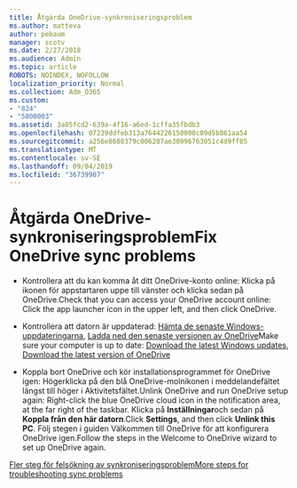 ```yaml
---
title: Åtgärda OneDrive-synkroniseringsproblem
ms.author: matteva
author: pebaum
manager: scotv
ms.date: 2/27/2018
ms.audience: Admin
ms.topic: article
ROBOTS: NOINDEX, NOFOLLOW
localization_priority: Normal
ms.collection: Adm_O365
ms.custom:
- "824"
- "5800003"
ms.assetid: 3a05fcd2-639a-4f16-a6ed-1cffa35fbdb3
ms.openlocfilehash: 07239ddfeb313a7644226150000c09d5b861aa54
ms.sourcegitcommit: a256e8680379c006287ae30996763051c4d9ff85
ms.translationtype: MT
ms.contentlocale: sv-SE
ms.lasthandoff: 09/04/2019
ms.locfileid: "36739907"
---
```

# <a name="fix-onedrive-sync-problems"></a><span data-ttu-id="9dc5a-102">Åtgärda OneDrive-synkroniseringsproblem</span><span class="sxs-lookup"><span data-stu-id="9dc5a-102">Fix OneDrive sync problems</span></span>

- <span data-ttu-id="9dc5a-103">Kontrollera att du kan komma åt ditt OneDrive-konto online: Klicka på ikonen för appstartaren uppe till vänster och klicka sedan på OneDrive.</span><span class="sxs-lookup"><span data-stu-id="9dc5a-103">Check that you can access your OneDrive account online: Click the app launcher icon in the upper left, and then click OneDrive.</span></span>
    
- <span data-ttu-id="9dc5a-104">Kontrollera att datorn är uppdaterad: [Hämta de senaste Windows-uppdateringarna](http://go.microsoft.com/fwlink/p/?LinkId=825773), [Ladda ned den senaste versionen av OneDrive](https://go.microsoft.com/fwlink/p/?linkid=844652)</span><span class="sxs-lookup"><span data-stu-id="9dc5a-104">Make sure your computer is up to date: [Download the latest Windows updates](http://go.microsoft.com/fwlink/p/?LinkId=825773), [Download the latest version of OneDrive](https://go.microsoft.com/fwlink/p/?linkid=844652)</span></span>
    
- <span data-ttu-id="9dc5a-105">Koppla bort OneDrive och kör installationsprogrammet för OneDrive igen: Högerklicka på den blå OneDrive-molnikonen i meddelandefältet längst till höger i Aktivitetsfältet.</span><span class="sxs-lookup"><span data-stu-id="9dc5a-105">Unlink OneDrive and run OneDrive setup again: Right-click the blue OneDrive cloud icon in the notification area, at the far right of the taskbar.</span></span> <span data-ttu-id="9dc5a-106">Klicka på **Inställningar**och sedan på **Koppla från den här datorn**.</span><span class="sxs-lookup"><span data-stu-id="9dc5a-106">Click **Settings**, and then click **Unlink this PC**.</span></span> <span data-ttu-id="9dc5a-107">Följ stegen i guiden Välkommen till OneDrive för att konfigurera OneDrive igen.</span><span class="sxs-lookup"><span data-stu-id="9dc5a-107">Follow the steps in the Welcome to OneDrive wizard to set up OneDrive again.</span></span>
    
[<span data-ttu-id="9dc5a-108">Fler steg för felsökning av synkroniseringsproblem</span><span class="sxs-lookup"><span data-stu-id="9dc5a-108">More steps for troubleshooting sync problems</span></span>](https://support.office.com/article/fix-onedrive-for-business-sync-problems-207e983e-146d-404c-a994-672ef29e1f90)
  

